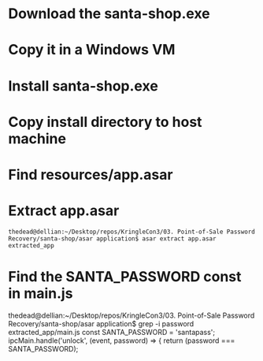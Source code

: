 # Download the santa-shop.exe
# Copy it in a Windows VM
# Install santa-shop.exe
# Copy install directory to host machine
# Find resources/app.asar
# Extract app.asar
```thedead@dellian:~/Desktop/repos/KringleCon3/03. Point-of-Sale Password Recovery/santa-shop/asar application$ asar extract app.asar extracted_app```
# Find the SANTA_PASSWORD const in main.js
thedead@dellian:~/Desktop/repos/KringleCon3/03. Point-of-Sale Password Recovery/santa-shop/asar application$ grep -i password extracted_app/main.js 
const SANTA_PASSWORD = 'santapass';
ipcMain.handle('unlock', (event, password) => {
  return (password === SANTA_PASSWORD);
